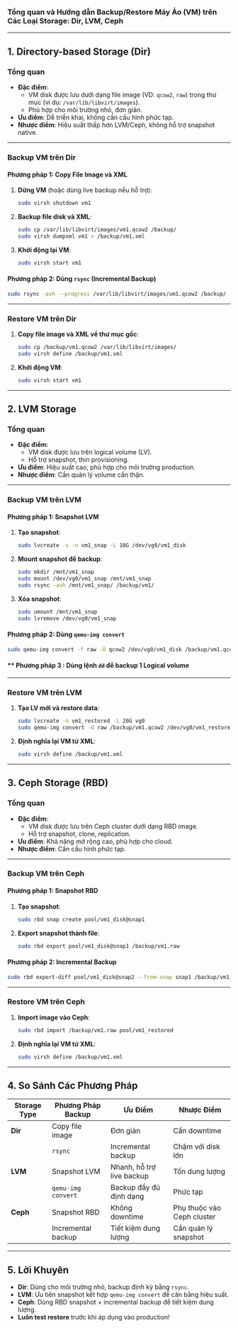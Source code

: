 ### **Tổng quan và Hướng dẫn Backup/Restore Máy Ảo (VM) trên Các Loại Storage: Dir, LVM, Ceph**

---

## **1. Directory-based Storage (Dir)**
### **Tổng quan**
- **Đặc điểm**:  
  - VM disk được lưu dưới dạng file image (VD: `qcow2`, `raw`) trong thư mục (ví dụ: `/var/lib/libvirt/images`).  
  - Phù hợp cho môi trường nhỏ, đơn giản.  
- **Ưu điểm**: Dễ triển khai, không cần cấu hình phức tạp.  
- **Nhược điểm**: Hiệu suất thấp hơn LVM/Ceph, không hỗ trợ snapshot native.  

---

### **Backup VM trên Dir**
#### **Phương pháp 1: Copy File Image và XML**
1. **Dừng VM** (hoặc dùng live backup nếu hỗ trợ):  
   ```bash
   sudo virsh shutdown vm1
   ```
2. **Backup file disk và XML**:  
   ```bash
   sudo cp /var/lib/libvirt/images/vm1.qcow2 /backup/
   sudo virsh dumpxml vm1 > /backup/vm1.xml
   ```
3. **Khởi động lại VM**:  
   ```bash
   sudo virsh start vm1
   ```

#### **Phương pháp 2: Dùng `rsync` (Incremental Backup)**  
   ```bash
   sudo rsync -avh --progress /var/lib/libvirt/images/vm1.qcow2 /backup/
   ```

---

### **Restore VM trên Dir**
1. **Copy file image và XML về thư mục gốc**:  
   ```bash
   sudo cp /backup/vm1.qcow2 /var/lib/libvirt/images/
   sudo virsh define /backup/vm1.xml
   ```
2. **Khởi động VM**:  
   ```bash
   sudo virsh start vm1
   ```

---

## **2. LVM Storage**
### **Tổng quan**
- **Đặc điểm**:  
  - VM disk được lưu trên logical volume (LV).  
  - Hỗ trợ snapshot, thin provisioning.  
- **Ưu điểm**: Hiệu suất cao, phù hợp cho môi trường production.  
- **Nhược điểm**: Cần quản lý volume cẩn thận.  

---

### **Backup VM trên LVM**
#### **Phương pháp 1: Snapshot LVM**
1. **Tạo snapshot**:  
   ```bash
   sudo lvcreate -s -n vm1_snap -L 10G /dev/vg0/vm1_disk
   ```
2. **Mount snapshot để backup**:  
   ```bash
   sudo mkdir /mnt/vm1_snap
   sudo mount /dev/vg0/vm1_snap /mnt/vm1_snap
   sudo rsync -avh /mnt/vm1_snap/ /backup/vm1/
   ```
3. **Xóa snapshot**:  
   ```bash
   sudo umount /mnt/vm1_snap
   sudo lvremove /dev/vg0/vm1_snap
   ```

#### **Phương pháp 2: Dùng `qemu-img convert`**  
   ```bash
   sudo qemu-img convert -f raw -O qcow2 /dev/vg0/vm1_disk /backup/vm1.qcow2
   ```
#### ** Phương pháp 3 : Dùng lệnh `dd` để backup 1 Logical volume

---

### **Restore VM trên LVM**
1. **Tạo LV mới và restore data**:  
   ```bash
   sudo lvcreate -n vm1_restored -L 20G vg0
   sudo qemu-img convert -O raw /backup/vm1.qcow2 /dev/vg0/vm1_restored
   ```
2. **Định nghĩa lại VM từ XML**:  
   ```bash
   sudo virsh define /backup/vm1.xml
   ```

---

## **3. Ceph Storage (RBD)**
### **Tổng quan**
- **Đặc điểm**:  
  - VM disk được lưu trên Ceph cluster dưới dạng RBD image.  
  - Hỗ trợ snapshot, clone, replication.  
- **Ưu điểm**: Khả năng mở rộng cao, phù hợp cho cloud.  
- **Nhược điểm**: Cần cấu hình phức tạp.  

---

### **Backup VM trên Ceph**
#### **Phương pháp 1: Snapshot RBD**
1. **Tạo snapshot**:  
   ```bash
   sudo rbd snap create pool/vm1_disk@snap1
   ```
2. **Export snapshot thành file**:  
   ```bash
   sudo rbd export pool/vm1_disk@snap1 /backup/vm1.raw
   ```

#### **Phương pháp 2: Incremental Backup**  
   ```bash
   sudo rbd export-diff pool/vm1_disk@snap2 --from-snap snap1 /backup/vm1_inc.raw
   ```

---

### **Restore VM trên Ceph**
1. **Import image vào Ceph**:  
   ```bash
   sudo rbd import /backup/vm1.raw pool/vm1_restored
   ```
2. **Định nghĩa lại VM từ XML**:  
   ```bash
   sudo virsh define /backup/vm1.xml
   ```

---

## **4. So Sánh Các Phương Pháp**
| Storage Type | Phương Pháp Backup          | Ưu Điểm                          | Nhược Điểm                     |
|--------------|-----------------------------|----------------------------------|--------------------------------|
| **Dir**      | Copy file image             | Đơn giản                        | Cần downtime                   |
|              | `rsync`                     | Incremental backup               | Chậm với disk lớn             |
| **LVM**      | Snapshot LVM                | Nhanh, hỗ trợ live backup       | Tốn dung lượng                |
|              | `qemu-img convert`          | Backup đầy đủ định dạng         | Phức tạp                      |
| **Ceph**     | Snapshot RBD                | Không downtime                  | Phụ thuộc vào Ceph cluster    |
|              | Incremental backup          | Tiết kiệm dung lượng            | Cần quản lý snapshot          |

---

## **5. Lời Khuyên**
- **Dir**: Dùng cho môi trường nhỏ, backup định kỳ bằng `rsync`.  
- **LVM**: Ưu tiên snapshot kết hợp `qemu-img convert` để cân bằng hiệu suất.  
- **Ceph**: Dùng RBD snapshot + incremental backup để tiết kiệm dung lượng.  
- **Luôn test restore** trước khi áp dụng vào production!  